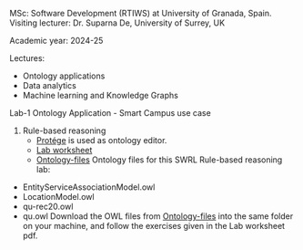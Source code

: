 MSc: Software Development (RTIWS) at University of Granada, Spain.
Visiting lecturer: Dr. Suparna De, University of Surrey, UK

Academic year: 2024-25

Lectures:
- Ontology applications
- Data analytics
- Machine learning and Knowledge Graphs

Lab-1 Ontology Application - Smart Campus use case
1. Rule-based reasoning
   - [Protége](https://protege.stanford.edu) is used as ontology editor.
   - [Lab worksheet](SWRL_Practical_Exercise_Day1Lab.pdf)
   - [Ontology-files](ont-files)
Ontology files for this SWRL Rule-based reasoning lab:
* EntityServiceAssociationModel.owl
* LocationModel.owl
* qu-rec20.owl 
* qu.owl 
Download the OWL files from [Ontology-files](ont-files) into the same folder on your machine, and follow the exercises given in the Lab worksheet pdf.

